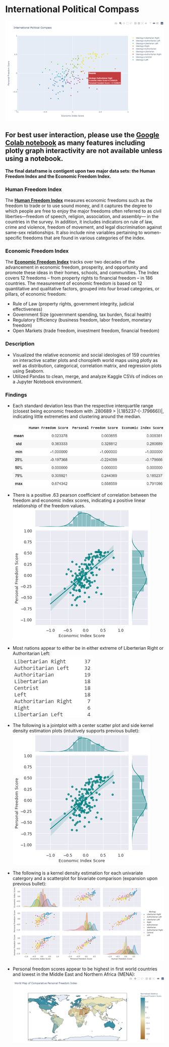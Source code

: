 # International Political Compass
![CompassImage](https://github.com/aidanandrucyk/GlobalPoliticalCompass/blob/master/img/International%20Political%20Compass.png)

## For best user interaction, please use the [**Google Colab notebook**](https://colab.research.google.com/drive/1XhuR6I9JEl7EBBPQm05sesLyyV_8NyMp?usp=sharing) as many features including plotly graph interactivity are not available unless using a notebook. 

**The final dataframe is contigent upon two major data sets: the Human Freedom Index and the Economic Freedom Index.**

### Human Freedom Index
The [**Human Freedom Index**](https://www.cato.org/human-freedom-index-new) measures economic freedoms such as the freedom to trade or to use sound money, and it captures the degree to which people are free to enjoy the major freedoms often referred to as civil liberties—freedom of speech, religion, association, and assembly— in the countries in the survey. In addition, it includes indicators on rule of law, crime and violence, freedom of movement, and legal discrimination against same-sex relationships. It also include nine variables pertaining to women-specific freedoms that are found in various categories of the index.

### Economic Freedom Index
The [**Economic Freedom Index**](https://www.heritage.org/index/?version=318) tracks over two decades of the advancement in economic freedom, prosperity, and opportunity and promote these ideas in their homes, schools, and communities. The Index covers 12 freedoms – from property rights to financial freedom – in 186 countries. The measurement of economic freedom is based on 12 quantitative and qualitative factors, grouped into four broad categories, or pillars, of economic freedom:
* Rule of Law (property rights, government integrity, judicial effectiveness)
* Government Size (government spending, tax burden, fiscal health)
* Regulatory Efficiency (business freedom, labor freedom, monetary freedom)
* Open Markets (trade freedom, investment freedom, financial freedom)


### Description
* Visualized the relative economic and social ideologies of 159 countries on interactive scatter plots and choropleth world maps using plotly as well as distribution, categorical, correlation matrix, and regression plots using Seaborn.
* Utilized Pandas to clean, merge, and analyze Kaggle CSVs of indices on a Jupyter Notebook environment.

### Findings
* Each standard deviation less than the respective interquartile range (closest being economic freedom with .280689 > |(.185237-(-.179666))|, indicating little extremeties and clustering around the median.<br/>  
![describe_table](https://github.com/aidanandrucyk/GlobalPoliticalCompass/blob/master/img/breakdown.png)

* There is a positive .63 pearson coefficient of correlation between the freedom and economic index scores, indicating a positive linear relationship of the freedom values.<br/>
![RegressionJointPlot](https://github.com/aidanandrucyk/GlobalPoliticalCompass/blob/master/img/regressionjointplot.png)

* Most nations appear to either be in either extreme of Liberterian Right or Authoritarian Left:<br/>
![describe_ideology](https://github.com/aidanandrucyk/GlobalPoliticalCompass/blob/master/img/ideology.png)

* The following is a jointplot with a center scatter plot and side kernel density estimation plots (intuitively supports previous bullet):<br/>
![RegressionJointPlot](https://github.com/aidanandrucyk/GlobalPoliticalCompass/blob/master/img/regressionjointplot.png)

* The following is a kernel density estimation for each univariate catergory and a scatterplot for bivariate comparison (expansion upon previous bullet):<br/>
![Pairplot](https://github.com/aidanandrucyk/GlobalPoliticalCompass/blob/master/img/pairgrid.png)

* Personal freedom scores appear to be highest in first world countries and lowest in the Middle East and Northern Africa (MENA):<br/>
![EconomicWorldMapImage](https://github.com/aidanandrucyk/GlobalPoliticalCompass/blob/master/img/personal_freedom_plotly_map.png)

